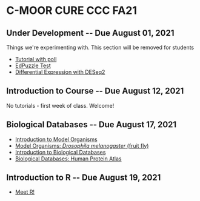 # C-MOOR CURE CCC FA21

## Under Development -- Due August 01, 2021

Things we're experimenting with.  This section will be removed for students

- [Tutorial with poll](http://mybinder.org/v2/gh/c-moor/cure-rnaseq/master?urlpath=shiny/tutorials/EmbedFeedbackForm/)
- [EdPuzzle Test](http://mybinder.org/v2/gh/c-moor/cure-rnaseq/master?urlpath=shiny/tutorials/EdPuzzleTest/)
- [Differential Expression with DESeq2](http://mybinder.org/v2/gh/c-moor/cure-rnaseq/master?urlpath=shiny/tutorials/Differential_Expression/)

## Introduction to Course -- Due August 12, 2021

No tutorials - first week of class. Welcome!

## Biological Databases -- Due August 17, 2021

- [Introduction to Model Organisms](http://mybinder.org/v2/gh/c-moor/cure-rnaseq/master?urlpath=shiny/tutorials/Model_Organisms_Intro/)
- [Model Organisms: *Drosophila melanogaster* (fruit fly)](http://mybinder.org/v2/gh/c-moor/cure-rnaseq/master?urlpath=shiny/tutorials/Model_Organisms_Drosophila/)
- [Introduction to Biological Databases](http://mybinder.org/v2/gh/c-moor/cure-rnaseq/master?urlpath=shiny/tutorials/Biological_Databases_Intro/)
- [Biological Databases: Human Protein Atlas](http://mybinder.org/v2/gh/c-moor/cure-rnaseq/master?urlpath=shiny/tutorials/Biological_Databases_HPA/)

## Introduction to R -- Due August 19, 2021

- [Meet R!](http://mybinder.org/v2/gh/c-moor/cure-rnaseq/master?urlpath=shiny/tutorials/Intro_R/)

